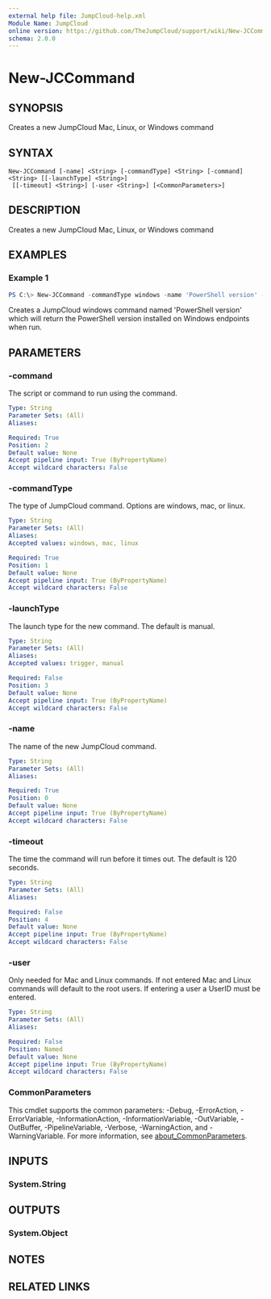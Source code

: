 ```yaml
---
external help file: JumpCloud-help.xml
Module Name: JumpCloud
online version: https://github.com/TheJumpCloud/support/wiki/New-JCCommand
schema: 2.0.0
---
```


# New-JCCommand

## SYNOPSIS
Creates a new JumpCloud Mac, Linux, or Windows command

## SYNTAX

```
New-JCCommand [-name] <String> [-commandType] <String> [-command] <String> [[-launchType] <String>]
 [[-timeout] <String>] [-user <String>] [<CommonParameters>]
```

## DESCRIPTION
Creates a new JumpCloud Mac, Linux, or Windows command

## EXAMPLES

### Example 1
```powershell
PS C:\> New-JCCommand -commandType windows -name 'PowerShell version' -command '$PSVersionTable'
```

Creates a JumpCloud windows command named 'PowerShell version' which will return the PowerShell version installed on Windows endpoints when run.

## PARAMETERS

### -command
The script or command to run using the command.

```yaml
Type: String
Parameter Sets: (All)
Aliases:

Required: True
Position: 2
Default value: None
Accept pipeline input: True (ByPropertyName)
Accept wildcard characters: False
```

### -commandType
The type of JumpCloud command. Options are windows, mac, or linux.

```yaml
Type: String
Parameter Sets: (All)
Aliases:
Accepted values: windows, mac, linux

Required: True
Position: 1
Default value: None
Accept pipeline input: True (ByPropertyName)
Accept wildcard characters: False
```

### -launchType
The launch type for the new command. The default is manual.

```yaml
Type: String
Parameter Sets: (All)
Aliases:
Accepted values: trigger, manual

Required: False
Position: 3
Default value: None
Accept pipeline input: True (ByPropertyName)
Accept wildcard characters: False
```

### -name
The name of the new JumpCloud command.

```yaml
Type: String
Parameter Sets: (All)
Aliases:

Required: True
Position: 0
Default value: None
Accept pipeline input: True (ByPropertyName)
Accept wildcard characters: False
```

### -timeout
The time the command will run before it times out. The default is 120 seconds.

```yaml
Type: String
Parameter Sets: (All)
Aliases:

Required: False
Position: 4
Default value: None
Accept pipeline input: True (ByPropertyName)
Accept wildcard characters: False
```

### -user
Only needed for Mac and Linux commands. If not entered Mac and Linux commands will default to the root users. If entering a user a UserID must be entered. 

```yaml
Type: String
Parameter Sets: (All)
Aliases:

Required: False
Position: Named
Default value: None
Accept pipeline input: True (ByPropertyName)
Accept wildcard characters: False
```

### CommonParameters
This cmdlet supports the common parameters: -Debug, -ErrorAction, -ErrorVariable, -InformationAction, -InformationVariable, -OutVariable, -OutBuffer, -PipelineVariable, -Verbose, -WarningAction, and -WarningVariable. For more information, see [about_CommonParameters](http://go.microsoft.com/fwlink/?LinkID=113216).

## INPUTS

### System.String
## OUTPUTS

### System.Object
## NOTES

## RELATED LINKS
